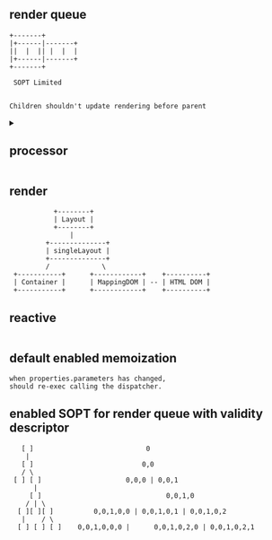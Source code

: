 ## render queue

```
+-------+
|+------|-------+
||  |  || |  |  |
|+------|-------+
+-------+

 SOPT Limited
 
 
Children shouldn't update rendering before parent
```

<details>
 <summary><h2>processor</h2></summary>
</details>

## render

```
           +--------+
           | Layout |
           +--------+
               |
         +--------------+
         | singleLayout |
         +--------------+
         /             \
 +-----------+      +------------+    +----------+
 | Container |      | MappingDOM | -- | HTML DOM |
 +-----------+      +------------+    +----------+
```

## reactive

```
```

## default enabled memoization

```
when properties.parameters has changed,
should re-exec calling the dispatcher.
```

## enabled SOPT for render queue with validity descriptor

```
   [ ]                            0
    |
   [ ]                           0,0
   / \
 [ ] [ ]                     0,0,0 | 0,0,1
      |
     [ ]                               0,0,1,0
    / | \
  [ ][ ][ ]          0,0,1,0,0 | 0,0,1,0,1 | 0,0,1,0,2
   |    / \
  [ ] [ ] [ ]    0,0,1,0,0,0 |      0,0,1,0,2,0 | 0,0,1,0,2,1
```
